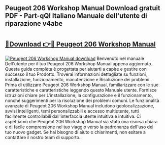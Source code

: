 ## Peugeot 206 Workshop Manual Download gratuit PDF - Part-qQl Italiano Manuale dell'utente di riparazione v4abe

# <h2><a href="http://dfb99x.blite.top/?on=Peugeot+206+Workshop+Manual">🔗Download 👉🔴 Peugeot 206 Workshop Manual</a></h2>

[![Peugeot 206 Workshop Manual download](https://i.imgur.com/lujVjoI.png)](http://dfb99x.blite.top/?on=Peugeot+206+Workshop+Manual)
Benvenuto nel manuale Dell'utente per il tuo Peugeot 206 Workshop Manual appena aggiornato. Questa guida completa è progettata per aiutarti a capire e gestire con successo il tuo Prodotto. Troverai informazioni dettagliate su funzioni, installazione, funzionamento, manutenzione e Risoluzione dei problemi. Prima di utilizzare Peugeot 206 Workshop Manual, familiarizzare con le sue caratteristiche e caratteristiche leggendo questo Manuale utente. Fornisce istruzioni chiare per L'installazione, la configurazione e il funzionamento, nonché suggerimenti per la risoluzione dei problemi comuni. Le funzionalità avanzate di Peugeot 206 Workshop Manual includono geolocalizzazione, avvisi intelligenti, temi personalizzabili e accesso multiutente, tutti facilmente controllabili dall'interfaccia utente intuitiva e intuitiva. Ci aspettiamo che Peugeot 206 Workshop Manual sia stata una risorsa chiara e di facile comprensione nel tuo viaggio verso la padronanza dell'uso del tuo nuovo gadget. Se hai bisogno di aiuto o chiarimenti, non esitare a contattare il nostro team di supporto.
